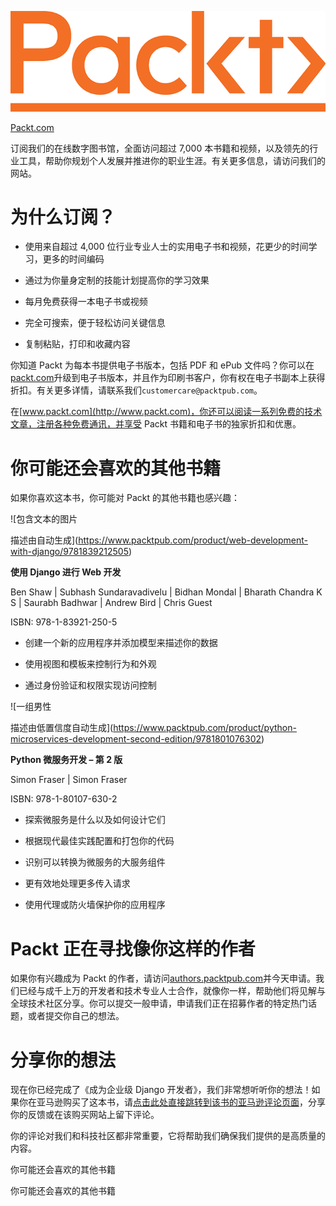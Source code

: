 ![](img/Packt_Logo_Orange__f36f261.png)

[Packt.com](http://Packt.com)

订阅我们的在线数字图书馆，全面访问超过 7,000 本书籍和视频，以及领先的行业工具，帮助你规划个人发展并推进你的职业生涯。有关更多信息，请访问我们的网站。

# 为什么订阅？

+   使用来自超过 4,000 位行业专业人士的实用电子书和视频，花更少的时间学习，更多的时间编码

+   通过为你量身定制的技能计划提高你的学习效果

+   每月免费获得一本电子书或视频

+   完全可搜索，便于轻松访问关键信息

+   复制粘贴，打印和收藏内容

你知道 Packt 为每本书提供电子书版本，包括 PDF 和 ePub 文件吗？你可以在[packt.com](http://packt.com)升级到电子书版本，并且作为印刷书客户，你有权在电子书副本上获得折扣。有关更多详情，请联系我们`customercare@packtpub.com`。

在[www.packt.com](http://www.packt.com)，你还可以阅读一系列免费的技术文章，注册各种免费通讯，并享受 Packt 书籍和电子书的独家折扣和优惠。

# 你可能还会喜欢的其他书籍

如果你喜欢这本书，你可能对 Packt 的其他书籍也感兴趣：

![包含文本的图片

描述由自动生成](https://www.packtpub.com/product/web-development-with-django/9781839212505)

**使用 Django 进行 Web 开发**

Ben Shaw | Subhash Sundaravadivelu | Bidhan Mondal | Bharath Chandra K S | Saurabh Badhwar | Andrew Bird | Chris Guest

ISBN: 978-1-83921-250-5

+   创建一个新的应用程序并添加模型来描述你的数据

+   使用视图和模板来控制行为和外观

+   通过身份验证和权限实现访问控制

![一组男性

描述由低置信度自动生成](https://www.packtpub.com/product/python-microservices-development-second-edition/9781801076302)

**Python 微服务开发 – 第 2 版**

Simon Fraser | Simon Fraser

ISBN: 978-1-80107-630-2

+   探索微服务是什么以及如何设计它们

+   根据现代最佳实践配置和打包你的代码

+   识别可以转换为微服务的大服务组件

+   更有效地处理更多传入请求

+   使用代理或防火墙保护你的应用程序

# Packt 正在寻找像你这样的作者

如果你有兴趣成为 Packt 的作者，请访问[authors.packtpub.com](http://authors.packtpub.com)并今天申请。我们已经与成千上万的开发者和技术专业人士合作，就像你一样，帮助他们将见解与全球技术社区分享。你可以提交一般申请，申请我们正在招募作者的特定热门话题，或者提交你自己的想法。

# 分享你的想法

现在你已经完成了《成为企业级 Django 开发者》，我们非常想听听你的想法！如果你在亚马逊购买了这本书，请[点击此处直接跳转到该书的亚马逊评论页面](https://packt.link/r/1801073635)，分享你的反馈或在该购买网站上留下评论。

你的评论对我们和科技社区都非常重要，它将帮助我们确保我们提供的是高质量的内容。

你可能还会喜欢的其他书籍

你可能还会喜欢的其他书籍
